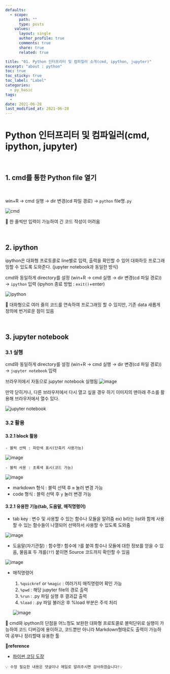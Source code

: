 ```yaml
---
defaults:
  - scope:
      path: ""
      type: posts
    values:
      layout: single
      author_profile: true
      comments: true
      share: true
      related: true

title: "01. Python 인터프리터 및 컴파일러 소개(cmd, ipython, jupyter)"
excerpt: "about : python"
toc: true
toc_sticky: true
toc_label: "Label"
categories:
  - py_basic
tags:
  - 
date: 2021-06-28
last_modified_at: 2021-06-28
---
```


# Python 인터프리터 및 컴파일러(cmd, ipython, jupyter)

<br>

## 1. cmd를 통한 Python file 열기 

<br>

win+R → cmd 실행 → dir 변경(cd 파일 경로) → `python` file명`.py`

![cmd](https://user-images.githubusercontent.com/77658029/123651836-c519d380-d866-11eb-8700-4859877c372e.png)


💨 한 줄씩만 입력이 가능하여 긴 코드 작성이 어려움


<br>

## 2. ipython

ipython은 대화형 프로토콜로 line별로 입력, 출력을 확인할 수 있어 대화하듯 프로그래밍할 수 있도록 도와준다. (jupyter notebook과 동일한 방식)

cmd와 동일하게 directory를 설정
(win+R → cmd 실행 → dir 변경(cd 파일 경로))
→ `ipython` 입력
(ipyhon 종료 방법 : `exit()`+enter)

![ipython](https://user-images.githubusercontent.com/77658029/123652790-93553c80-d867-11eb-87d7-1181ab676ccc.png)

💨 대화형으로 여러 줄의 코드를 연속하여 프로그래밍 할 수 있지만, 기존 data 새롭게 정의에 번거로운 점이 있음

<br>

## 3. jupyter notebook

### 3.1 실행
cmd와 동일하게 directory를 설정
(win+R → cmd 실행 → dir 변경(cd 파일 경로))
→ `jupyter notebook` 입력

브라우저에서 자동으로 jupyter notebook 실행됨
![image](https://user-images.githubusercontent.com/77658029/123653619-46259a80-d868-11eb-9b8d-9e542a3c4301.png)

만약 닫히거나, 다른 브라우저에서 다시 열고 싶을 경우 하기 이미지의 맨아래 주소를 활용해 브라우저에서 열수 있다.

![jupyter notebook](https://user-images.githubusercontent.com/77658029/123653407-1080b180-d868-11eb-8bba-e51670e5efe9.png)


### 3.2 활용

#### 3.2.1 block 활용

    - 블럭 선택 : 파란색 표시(단축키 사용가능)

  ![image](https://user-images.githubusercontent.com/77658029/123658305-8e46bc00-d86c-11eb-9b11-f2072aa6832e.png)

    - 블럭 사용 : 초록색 표시(코드 가능)

  ![image](https://user-images.githubusercontent.com/77658029/123658403-a74f6d00-d86c-11eb-8e2e-2322ec9d19f9.png)

  - markdown 형식
    : 블럭 선택 후 `m` 눌러 변경 가능
  - code 형식
    : 블럭 선택 후 `y` 눌러 변경 가능

#### 3.2.1 유용한 기능(tab, 도움말, 매직명령어)

  - tab key : 변수 및 사용할 수 있는 함수나 모듈을 알려줌
  ex) b라는 list와 함께 사용할 수 있는 함수들이 나열되어 선택하서 사용할 수 있도록 도와줌

![image](https://user-images.githubusercontent.com/77658029/123659263-73287c00-d86d-11eb-87cb-f80f1b25a89b.png)


  - 도움말(자기관찰) : 함수명`?`
  함수에 `?`를 붙여 함수나 모듈에 대한 정보를 얻을 수 있음, 물음표 두 개를(`??`) 붙이면 Source 코드까지 확인할 수 있음
  
  ![image](https://user-images.githubusercontent.com/77658029/123659519-be428f00-d86d-11eb-9d6b-9f8ffd8d647d.png)
  
  - 매직명령어
    1. `%quickref` or `%magic` : 여러가지 매직명령어 확인 가능
    2. `%pwd` : 해당 jupyter file의 경로 출력
    3. `%run` : .py 파일 실행 후 결과값 출력
    4. `%load` : .py 파일 불러온 후 %load 부분은 주석 처리

    ![image](https://user-images.githubusercontent.com/77658029/123660543-b8997900-d86e-11eb-89bd-b89e783befb6.png)

💨 cmd와 ipython의 단점을 어느정도 보완한 대화형 프로토콜로 블럭단위로 실행이 가능하여 코드 디버깅에 용이하고, 코드뿐만 아니라 Markdown형태로도 출력이 가능하여 공부나 정리할때 유용한 툴

**📌reference**
- [파이썬 코딩 도장](https://dojang.io/course/view.php?id=7)

```
💡 수정 필요한 내용은 댓글이나 메일로 알려주시면 감사하겠습니다!💡 
```